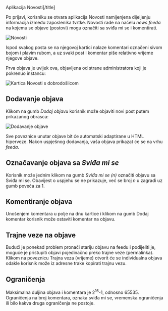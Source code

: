 Aplikacija Novosti[/title]

Po prijavi, korisniku se otvara aplikacija Novosti namijenjena dijeljenju informacija između zaposlenika tvrtke. Novosti rade na načelu *news feeda* na kojemu se objave (postovi) mogu označiti sa sviđa mi se i komentirati. 

![Novosti](https://oblak.mbmjertan.co/public/educateam/file/d491eb61b70bf71cc25371f800ba7b948a54eeb20acc1e9c405721a73f7871c2)

Ispod svakog posta se na njegovoj kartici nalaze komentari označeni sivom bojom i plavim rubom, a uz svaki post i komentar piše relativno vrijeme njegove objave.

Prva objava je uvijek ova, objavljena od strane administratora koji je pokrenuo instancu:

![Kartica Novosti s dobrodošlicom](https://oblak.mbmjertan.co/public/educateam/file/ca561a9645025ce183123accef8caa43f62c7157b167f5dafc03a3fb838c2bba)

## Dodavanje objava

Klikom na gumb *Dodaj objavu* korisnik može objaviti novi post putem prikazanog obrasca:


![Dodavanje objave](https://oblak.mbmjertan.co/public/educateam/file/619be02519f340e144b88dfec7468c8eebd57345781356486ab5d412fe4fa033)

Sve poveznice unutar objave bit će automatski adaptirane u HTML hiperveze. Nakon uspješnog dodavanja, vaša objava prikazat će se na vrhu *feeda*.

## Označavanje objava sa *Sviđa mi se*

Korisnik može jednim klikom na gumb *Sviđa mi se (n)* označiti objavu sa Sviđa mi se. Obavijest o uspjehu se ne prikazuje, već se broj *n* u zagradi uz gumb poveća za 1.

## Komentiranje objava

Unošenjem komentara u polje na dnu kartice i klikom na gumb Dodaj komentar korisnik može ostaviti komentar na objavu. 

## Trajne veze na objave

Budući je ponekad problem pronaći stariju objavu na feedu i podijeliti je, moguće je pristupiti objavi pojedinačno preko trajne veze (permalinka). Klikom na poveznicu Trajna veza (vrijeme) otvorit će se individualna objava odakle korisnik može iz adresne trake kopirati trajnu vezu.

## Ograničenja

Maksimalna duljina objava i komentara je 2<sup>16</sup>-1, odnosno 65535. Ograničenja na broj komentara, oznaka sviđa mi se, vremenska ograničenja ili bilo kakva druga ograničenja ne postoje.
